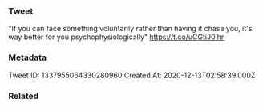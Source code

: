 ### Tweet
"If you can face something voluntarily rather than having it chase you, it's way better for you psychophysiologically" https://t.co/uCGtiJ0lhr

### Metadata
Tweet ID: 1337955064330280960
Created At: 2020-12-13T02:58:39.000Z

### Related


